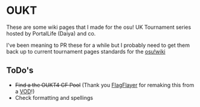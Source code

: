 # OUKT

These are some wiki pages that I made for the osu! UK Tournament series hosted by PortalLife (Daiya) and co.

I've been meaning to PR these for a while but I probably need to get them back up to current tournament pages standards for the [osu!wiki](https://www.github.com/ppy/osu-wiki) 

## ToDo's
- ~~Find a the OUKT4 GF Pool~~ (Thank you [FlagFlayer](https://osu.ppy.sh/users/14289115) for remaking this from a [VOD](https://www.youtube.com/watch?v=GoLCE76c9wE)!)
- Check formatting and spellings
